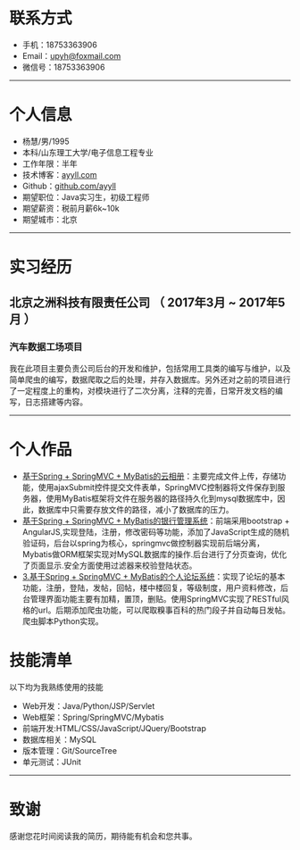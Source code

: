 # 联系方式
- 手机：18753363906
- Email：upyh@foxmail.com
- 微信号：18753363906

---

# 个人信息

 - 杨慧/男/1995 
 - 本科/山东理工大学/电子信息工程专业 
 - 工作年限：半年
 - 技术博客：[ayyll.com](http://www.ayyll.com)
 - Github：[github.com/ayyll](http://www.github.com/ayyll)
 - 期望职位：Java实习生，初级工程师
 - 期望薪资：税前月薪6k~10k
 - 期望城市：北京

---

# 实习经历
## 北京之洲科技有限责任公司 （ 2017年3月 ~ 2017年5月 ）

### 汽车数据工场项目 
我在此项目主要负责公司后台的开发和维护，包括常用工具类的编写与维护，以及简单爬虫的编写，数据爬取之后的处理，并存入数据库。另外还对之前的项目进行了一定程度上的重构，对模块进行了二次分离，注释的完善，日常开发文档的编写，日志搭建等内容。



---

# 个人作品

 - [基于Spring + SpringMVC + MyBatis的云相册](http://120.25.149.118/album/)：主要完成文件上传，存储功能，使用ajaxSubmit控件提交文件表单，SpringMVC控制器将文件保存到服务器，使用MyBatis框架将文件在服务器的路径持久化到mysql数据库中，因此，数据库中只需要存放文件的路径，减小了数据库的压力。
 - [基于Spring + SpringMVC + MyBatis的银行管理系统](http://120.25.149.118/BankSystem/)：前端采用bootstrap + AngularJS,实现登陆，注册，修改密码等功能，添加了JavaScript生成的随机验证码，后台以spring为核心，springmvc做控制器实现前后端分离，Mybatis做ORM框架实现对MySQL数据库的操作.后台进行了分页查询，优化了页面显示.安全方面使用过滤器来校验登陆状态。
 - [3.基于Spring + SpringMVC + MyBatis的个人论坛系统](http://120.25.149.118/MyForum/)：实现了论坛的基本功能，注册，登陆，发帖，回帖，楼中楼回复，等级制度，用户资料修改，后台管理界面功能主要有加精，置顶，删贴。使用SpringMVC实现了RESTful风格的url。后期添加爬虫功能，可以爬取糗事百科的热门段子并自动每日发帖。爬虫脚本Python实现。
# 技能清单
以下均为我熟练使用的技能

- Web开发：Java/Python/JSP/Servlet
- Web框架：Spring/SpringMVC/Mybatis
- 前端开发:HTML/CSS/JavaScript/JQuery/Bootstrap
- 数据库相关：MySQL
- 版本管理：Git/SourceTree
- 单元测试：JUnit

---

# 致谢
感谢您花时间阅读我的简历，期待能有机会和您共事。